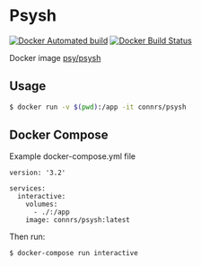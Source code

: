 Psysh
=====
[![Docker Automated build](https://img.shields.io/docker/automated/ricc/psysh.svg?style=flat-square)](https://hub.docker.com/r/connrs/psysh/)
[![Docker Build Status](https://img.shields.io/docker/build/ricc/psysh.svg?style=flat-square)](https://hub.docker.com/r/connrs/psysh/)

Docker image [psy/psysh](https://github.com/bobthecow/psysh)

Usage
-------

``` bash
$ docker run -v $(pwd):/app -it connrs/psysh
```

Docker Compose
-------

Example docker-compose.yml file
```
version: '3.2'

services:
  interactive:
    volumes:
      - ./:/app
    image: connrs/psysh:latest
```

Then run:
``` bash
$ docker-compose run interactive
```
